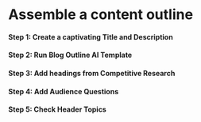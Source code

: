 # Assemble a content outline

#### Step 1: Create a captivating Title and Description

#### Step 2: Run Blog Outline AI Template

#### Step 3: Add headings from Competitive Research

#### Step 4: Add Audience Questions

#### Step 5: Check Header Topics

